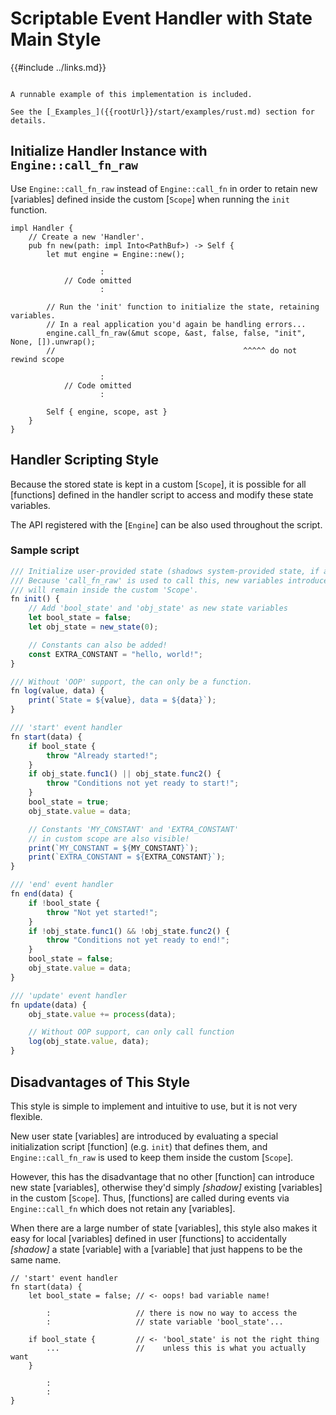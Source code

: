 Scriptable Event Handler with State<br/>Main Style
=================================================

{{#include ../links.md}}


```admonish example

A runnable example of this implementation is included.

See the [_Examples_]({{rootUrl}}/start/examples/rust.md) section for details.
```


Initialize Handler Instance with `Engine::call_fn_raw`
----------------------------------------------------

Use `Engine::call_fn_raw` instead of `Engine::call_fn` in order to retain new [variables] defined
inside the custom [`Scope`] when running the `init` function.

```rust,no_run
impl Handler {
    // Create a new 'Handler'.
    pub fn new(path: impl Into<PathBuf>) -> Self {
        let mut engine = Engine::new();

                    :
            // Code omitted
                    :

        // Run the 'init' function to initialize the state, retaining variables.
        // In a real application you'd again be handling errors...
        engine.call_fn_raw(&mut scope, &ast, false, false, "init", None, []).unwrap();
        //                                          ^^^^^ do not rewind scope

                    :
            // Code omitted
                    :

        Self { engine, scope, ast }
    }
}
```


Handler Scripting Style
-----------------------

Because the stored state is kept in a custom [`Scope`], it is possible for all [functions] defined
in the handler script to access and modify these state variables.

The API registered with the [`Engine`] can be also used throughout the script.

### Sample script

```js
/// Initialize user-provided state (shadows system-provided state, if any).
/// Because 'call_fn_raw' is used to call this, new variables introduced
/// will remain inside the custom 'Scope'.
fn init() {
    // Add 'bool_state' and 'obj_state' as new state variables
    let bool_state = false;
    let obj_state = new_state(0);

    // Constants can also be added!
    const EXTRA_CONSTANT = "hello, world!";
}

/// Without 'OOP' support, the can only be a function.
fn log(value, data) {
    print(`State = ${value}, data = ${data}`);
}

/// 'start' event handler
fn start(data) {
    if bool_state {
        throw "Already started!";
    }
    if obj_state.func1() || obj_state.func2() {
        throw "Conditions not yet ready to start!";
    }
    bool_state = true;
    obj_state.value = data;

    // Constants 'MY_CONSTANT' and 'EXTRA_CONSTANT'
    // in custom scope are also visible!
    print(`MY_CONSTANT = ${MY_CONSTANT}`);
    print(`EXTRA_CONSTANT = ${EXTRA_CONSTANT}`);
}

/// 'end' event handler
fn end(data) {
    if !bool_state {
        throw "Not yet started!";
    }
    if !obj_state.func1() && !obj_state.func2() {
        throw "Conditions not yet ready to end!";
    }
    bool_state = false;
    obj_state.value = data;
}

/// 'update' event handler
fn update(data) {
    obj_state.value += process(data);

    // Without OOP support, can only call function
    log(obj_state.value, data);
}
```


Disadvantages of This Style
---------------------------

This style is simple to implement and intuitive to use, but it is not very flexible.

New user state [variables] are introduced by evaluating a special initialization script [function]
(e.g. `init`) that defines them, and `Engine::call_fn_raw` is used to keep them inside the custom [`Scope`].

However, this has the disadvantage that no other [function] can introduce new state [variables],
otherwise they'd simply _[shadow]_ existing [variables] in the custom [`Scope`].  Thus, [functions]
are called during events via `Engine::call_fn` which does not retain any [variables].

When there are a large number of state [variables], this style also makes it easy for local
[variables] defined in user [functions] to accidentally _[shadow]_ a state [variable] with a
[variable] that just happens to be the same name.

```rust,no_run
// 'start' event handler
fn start(data) {
    let bool_state = false; // <- oops! bad variable name!
        
        :                   // there is now no way to access the
        :                   // state variable 'bool_state'...

    if bool_state {         // <- 'bool_state' is not the right thing
        ...                 //    unless this is what you actually want
    }

        :
        :
}
```
